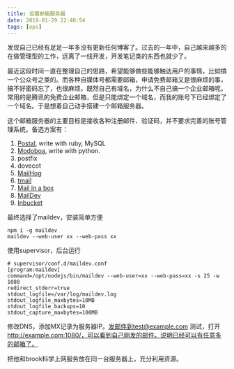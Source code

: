 ```yaml
---
title: 设置邮箱服务器
date: 2019-01-29 22:40:54
tags: [ops]
---
```


发现自己已经有足足一年多没有更新任何博客了。过去的一年中，自己越来越多的在做管理型的工作，远离了一线开发，开发笔记类的东西也就少了。

最近这段时间一直在整理自己的思路，希望能够做些能够触达用户的事情，比如搞一个公众号之类的。而各种自媒体号都需要邮箱，申请免费邮箱又是很麻烦的事，搞不好密码忘了，也很麻烦。既然自己有域名，为什么不自己搞一个企业邮箱呢。常用的是腾讯的免费企业邮箱，但是只能绑定一个域名，而我的账号下已经绑定了一个域名。于是想着自己动手搭建一个邮箱服务器。

这个邮箱服务器的主要目标是接收各种注册邮件、验证码，并不要求完善的账号管理系统。备选方案有：

1. [Postal](https://postal.atech.media/), write with ruby, MySQL
2. [Modoboa](https://modoboa.org/en/), write with python.
3. postfix
4. dovecot
5. [MailHog](https://github.com/mailhog/MailHog)
6. [tmail](https://github.com/toorop/tmail)
7. [Mail in a box](https://mailinabox.email/)
8. [MailDev](https://github.com/djfarrelly/MailDev)
9. [Inbucket](https://www.inbucket.org/)

最终选择了maildev，安装简单方便
```
npm i -g maildev
maildev --web-user xx --web-pass xx
```

使用supervisor，后台运行
```
# supervisor/conf.d/maildev.conf
[program:maildev]
command=/opt/nodejs/bin/maildev --web-user=xx --web-pass=xx -s 25 -w 1080
redirect_stderr=true
stdout_logfile=/var/log/maildev.log
stdout_logfile_maxbytes=10MB
stdout_logfile_backups=10
stdout_capture_maxbytes=100MB
```

修改DNS，添加MX记录为服务器IP。发邮件到test@example.com 测试，打开 http://example.com:1080/，可以看到自己刚发的邮件。说明已经可以有任意多的邮箱了。

把他和brook科学上网服务放在同一台服务器上，充分利用资源。

